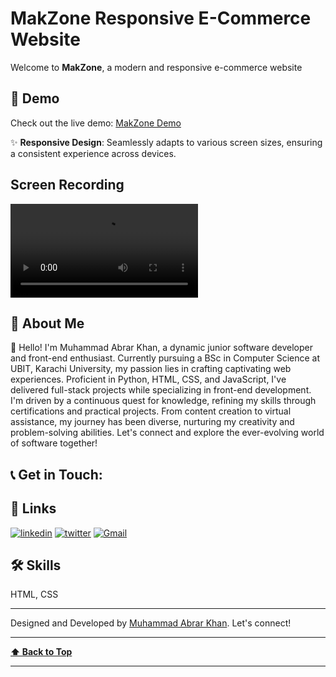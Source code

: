 # MakZone Responsive E-Commerce Website

Welcome to **MakZone**, a modern and responsive e-commerce website 

## 🚀 Demo

Check out the live demo: [MakZone Demo](https://makzone.netlify.app/)

✨ **Responsive Design**: Seamlessly adapts to various screen sizes, ensuring a consistent experience across devices.
## Screen Recording

![Screen Recording of Makzone Ecommerce Website](https://user-images.githubusercontent.com/85924018/261780089-dd7b1b63-b190-403c-9299-b4d3dd59b55e.webm)

## 🚀 About Me
👋 Hello! I'm Muhammad Abrar Khan, a dynamic junior software developer and front-end enthusiast. Currently pursuing a BSc in Computer Science at UBIT, Karachi University, my passion lies in crafting captivating web experiences. Proficient in Python, HTML, CSS, and JavaScript, I've delivered full-stack projects while specializing in front-end development. I'm driven by a continuous quest for knowledge, refining my skills through certifications and practical projects. From content creation to virtual assistance, my journey has been diverse, nurturing my creativity and problem-solving abilities. Let's connect and explore the ever-evolving world of software together!

## 📞 Get in Touch:
## 🔗 Links
[![linkedin](https://img.shields.io/badge/linkedin-0A66C2?style=for-the-badge&logo=linkedin&logoColor=white)](https://www.linkedin.com/in/muhammad-abrar-khan-bb03451a7/)
[![twitter](https://img.shields.io/badge/twitter-1DA1F2?style=for-the-badge&logo=twitter&logoColor=white)](https://twitter.com/MAbrarKhan110)
[![Gmail](https://img.shields.io/badge/Gmail-D14836?style=for-the-badge&logo=gmail&logoColor=white)](mailto:makabrarkhan110@gmail.com)


## 🛠 Skills
HTML, CSS

---

Designed and Developed by [Muhammad Abrar Khan](https://github.com/Muhammad-Abrar-Khan). Let's connect!

---

**[⬆ Back to Top](#makzone-responsive-e-commerce-website)**

---

